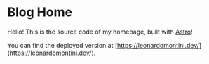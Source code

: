 # Blog Home

Hello! This is the source code of my homepage, built with [Astro](https://astro.build/)!

You can find the deployed version at [https://leonardomontini.dev/](https://leonardomontini.dev/).